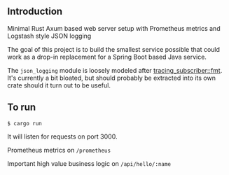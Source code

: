 ## Introduction

Minimal Rust Axum based web server setup with Prometheus metrics and Logstash style JSON logging

The goal of this project is to build the smallest service possible that could work as a drop-in replacement for a Spring Boot based Java service.

The `json_logging` module is loosely modeled after [tracing_subscriber::fmt](https://docs.rs/tracing-subscriber/0.3.1/tracing_subscriber/fmt/index.html). It's currently a bit bloated, but should probably be extracted into its own crate should it turn out to be useful.

## To run

```
$ cargo run
```

It will listen for requests on port 3000.

Prometheus metrics on `/prometheus`

Important high value business logic on `/api/hello/:name`